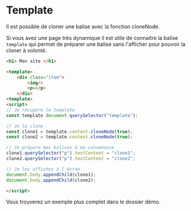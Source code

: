 # Template

Il est possible de cloner une balise avec la fonction cloneNode.

Si vous avez une page très dynamique il est utile de connaitre la balise `template` qui permet de préparer une balise sans l'afficher pour pouvoir la cloner à volonté.

```html
<h1> Mon site </h1>

<template>
    <div class="item">
        <img/>
        <p></p>
    </div>
<template>
<script>
// Je récupère le template
const template document.querySelector("template");

// Je le clone
const clone1 = template.content.cloneNode(true);
const clone2 = template.content.cloneNode(true);

// Je prépare mes balises à ma convenance
clone1.querySelector("p").textContent = "clone1";
clone2.querySelector("p").textContent = "clone2";

// Je les affiches à l'écran
document.body.appendChild(clone1);
document.body.appendChild(clone2);

</script>
```

Vous trouverez un exemple plus complet dans le dossier démo.